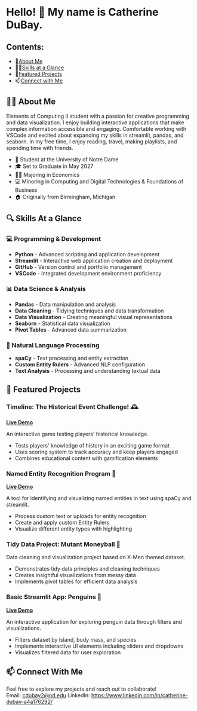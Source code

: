 # Hello! 👋 My name is **Catherine DuBay**.

## Contents:
- 🧩[About Me](#about-me)
- 👩‍💻[Skills at a Glance](#skills-at-a-glance)
- 🚀[Featured Projects](#featured-projects)
- 📫[Connect with Me](#connect-with-me)

## 🧑‍💻 About Me
Elements of Computing II student with a passion for creative programming and data visualization. I enjoy building interactive applications that make complex information accessible and engaging. Comfortable working with VSCode and excited about expanding my skills in streamlit, pandas, and seaborn. In my free time, I enjoy reading, travel, making playlists, and spending time with friends.

- 🏫 Student at the University of Notre Dame
- 🎓 Set to Graduate in May 2027
- 👩‍🏫 Majoring in Economics
- 💻 Minoring in Computing and Digital Technologies & Foundations of Business
- 🏠 Originally from Birmingham, Michigan

## 🔍 Skills At a Glance

### 💻 Programming & Development
- **Python** - Advanced scripting and application development
- **Streamlit** - Interactive web application creation and deployment
- **GitHub** - Version control and portfolio management
- **VSCode** - Integrated development environment proficiency

### 📊 Data Science & Analysis
- **Pandas** - Data manipulation and analysis
- **Data Cleaning** - Tidying techniques and data transformation
- **Data Visualization** - Creating meaningful visual representations
- **Seaborn** - Statistical data visualization
- **Pivot Tables** - Advanced data summarization

### 🧠 Natural Language Processing
- **spaCy** - Text processing and entity extraction
- **Custom Entity Rulers** - Advanced NLP configuration
- **Text Analysis** - Processing and understanding textual data

## 🚀 Featured Projects

### Timeline: The Historical Event Challenge! 🕰️
**[Live Demo](https://timeline-final.streamlit.app)**

An interactive game testing players' historical knowledge.
- Tests players' knowledge of history in an exciting game format
- Uses scoring system to track accuracy and keep players engaged
- Combines educational content with gamification elements

### Named Entity Recognition Program 📱
**[Live Demo](https://ner-main.streamlit.app)**

A tool for identifying and visualizing named entities in text using spaCy and streamlit.
- Process custom text or uploads for entity recognition
- Create and apply custom Entity Rulers
- Visualize different entity types with highlighting

### Tidy Data Project: Mutant Moneyball 💸

Data cleaning and visualization project based on X-Men themed dataset.
- Demonstrates tidy data principles and cleaning techniques
- Creates insightful visualizations from messy data
- Implements pivot tables for efficient data analysis

### Basic Streamlit App: Penguins 🐧
**[Live Demo](https://penguins-basic.streamlit.app)**

An interactive application for exploring penguin data through filters and visualizations.
- Filters dataset by island, body mass, and species
- Implements interactive UI elements including sliders and dropdowns
- Visualizes filtered data for user exploration

## 📫 Connect With Me
Feel free to explore my projects and reach out to collaborate!  
  Email: cdubay2@nd.edu
  LinkedIn: https://www.linkedin.com/in/catherine-dubay-a4a176292/
